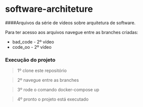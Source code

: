 # software-architeture

####Arquivos da série de vídeos sobre arquitetura de software.

Para ter acesso aos arquivos navegue entre as branches criadas:
* bad_code - 2º vídeo
* code_oo - 2º vídeo

### Execução do projeto
> 1º clone este repositório

> 2º navegue entre as branches

> 3º rode o comando docker-compose up

> 4º pronto o projeto está executado

